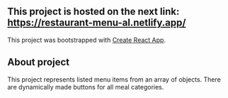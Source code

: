 ## This project is hosted on the next link: https://restaurant-menu-al.netlify.app/

This project was bootstrapped with [Create React App](https://github.com/facebook/create-react-app).

## About project
This project represents listed menu items from an array of objects. 
There are dynamically made buttons for all meal categories. 
